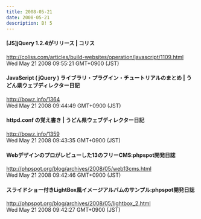 ```yaml
---
title: 2008-05-21
date: 2008-05-21
description: B! 5
---
```


####   [JS]jQuery 1.2.4がリリース | コリス
http://coliss.com/articles/build-websites/operation/javascript/1109.html<br>
Wed May 21 2008 09:55:21 GMT+0900 (JST)<br>


####   JavaScript ( jQuery ) ライブラリ・プラグイン・チュートリアルのまとめ | うどん県ウェブディレクター日記
http://bowz.info/1364<br>
Wed May 21 2008 09:44:49 GMT+0900 (JST)<br>


####   httpd.conf の覚え書き | うどん県ウェブディレクター日記
http://bowz.info/1359<br>
Wed May 21 2008 09:43:35 GMT+0900 (JST)<br>


#### Webデザインのプロがレビューした13のフリーCMS:phpspot開発日誌
http://phpspot.org/blog/archives/2008/05/web13cms.html<br>
Wed May 21 2008 09:42:46 GMT+0900 (JST)<br>


#### スライドショー付きLightBox風イメージアルバムのサンプル:phpspot開発日誌
http://phpspot.org/blog/archives/2008/05/lightbox_2.html<br>
Wed May 21 2008 09:42:27 GMT+0900 (JST)<br>


